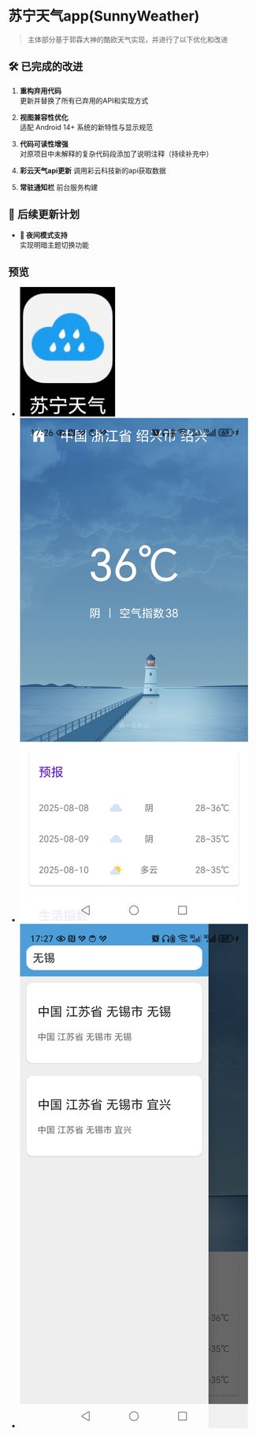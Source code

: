 # 苏宁天气app(SunnyWeather)

> 主体部分基于郭霖大神的酷欧天气实现，并进行了以下优化和改进

## 🛠️ 已完成的改进

1. **重构弃用代码**  
   更新并替换了所有已弃用的API和实现方式

2. **视图兼容性优化**  
   适配 Android 14+ 系统的新特性与显示规范

3. **代码可读性增强**  
   对原项目中未解释的复杂代码段添加了说明注释（持续补充中）

4. **彩云天气api更新**
    调用彩云科技新的api获取数据
5. **常驻通知栏**
    前台服务构建
## 🚀 后续更新计划

- **🌙 夜间模式支持**  
  实现明暗主题切换功能



##  预览

- ![加载失败](Image%20Preview/icon.png "悬停标题（可选）")
- ![加载失败](Image%20Preview/body1.png "悬停标题（可选）")
- ![加载失败](Image%20Preview/body2.png "悬停标题（可选）")